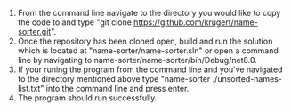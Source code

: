1. From the command line navigate to the directory you would like to copy the code to and type "git clone https://github.com/krugert/name-sorter.git".
2. Once the repository has been cloned open, build and run the solution which is located at "name-sorter/name-sorter.sln" or open a command line by navigating to name-sorter/name-sorter/bin/Debug/net8.0.
3. If your runing the program from the command line and you've navigated to the directory mentioned above type "name-sorter ./unsorted-names-list.txt" into the command line and press enter.
4. The program should run successfully.
